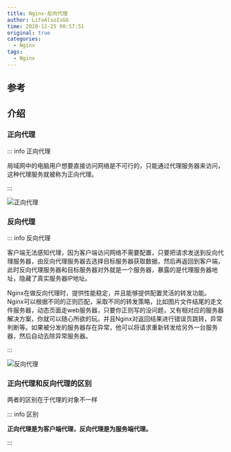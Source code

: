 ```yaml
---
title: Nginx-反向代理
author: LifeAlsoIsGG
time: 2020-12-25 00:57:51
original: true
categories: 
  - Nginx
tags: 
  - Nginx
---
```






## 参考



## 介绍



### 正向代理

::: info 正向代理

局域网中的电脑用户想要直接访问网络是不可行的，只能通过代理服务器来访问，这种代理服务就被称为正向代理。

:::



![正向代理](D:/repository/static-blog/src/Nginx/images/Nginx-ReverseProxy/Forward_proxy.png)







### 反向代理

::: info 反向代理

客户端无法感知代理，因为客户端访问网络不需要配置，只要把请求发送到反向代理服务器，由反向代理服务器去选择目标服务器获取数据，然后再返回到客户端，此时反向代理服务器和目标服务器对外就是一个服务器，暴露的是代理服务器地址，隐藏了真实服务器IP地址。



Nginx在做反向代理时，提供性能稳定，并且能够提供配置灵活的转发功能。Nginx可以根据不同的正则匹配，采取不同的转发策略，比如图片文件结尾的走文件服务器，动态页面走web服务器，只要你正则写的没问题，又有相对应的服务器解决方案，你就可以随心所欲的玩。并且Nginx对返回结果进行错误页跳转，异常判断等。如果被分发的服务器存在异常，他可以将请求重新转发给另外一台服务器，然后自动去除异常服务器。

:::





![反向代理](D:/repository/static-blog/src/Nginx/images/Nginx-ReverseProxy/Reverse_Proxy.png)







### 正向代理和反向代理的区别

两者的区别在于代理的对象不一样

::: info 区别

**正向代理是为客户端代理，反向代理是为服务端代理。**

:::